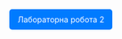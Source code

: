 <!DOCTYPE html>
<html lang="uk">
<head>
    <meta charset="UTF-8">
    <meta name="viewport" content="width=device-width, initial-scale=1.0">
    <title>Резюме Горіна Романа</title>
    <style>
        .btn {
            display: inline-block;
            background-color: #007BFF;
            color: #fff;
            padding: 10px 15px;
            text-decoration: none;
            border-radius: 5px;
            margin: 5px 0;
        }
        .btn:hover {
            background-color: #0056b3;
        }
    </style>
</head>
<body>
    <a href="lab2.html" class="btn">Лабораторна робота 2</a>
</body>
</html>
      
